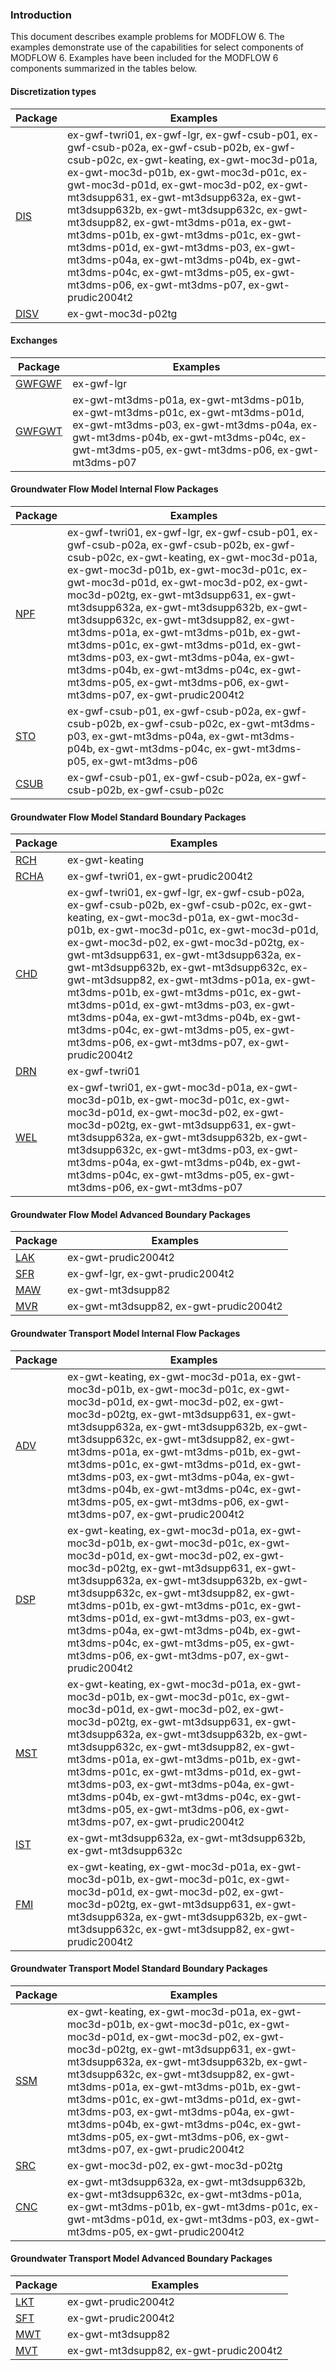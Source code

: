 ### Introduction

This document describes example problems for MODFLOW 6. The examples demonstrate use of the capabilities for select components of MODFLOW 6. Examples have been included for the MODFLOW 6 components summarized in the tables below.

#### Discretization types

| Package | Examples                                                           |
|---------|--------------------------------------------------------------------|
| [DIS](https://modflow6.readthedocs.io/en/latest/_mf6io/gwf-dis.html) | ex-gwf-twri01, ex-gwf-lgr, ex-gwf-csub-p01, ex-gwf-csub-p02a, ex-gwf-csub-p02b, ex-gwf-csub-p02c, ex-gwt-keating, ex-gwt-moc3d-p01a, ex-gwt-moc3d-p01b, ex-gwt-moc3d-p01c, ex-gwt-moc3d-p01d, ex-gwt-moc3d-p02, ex-gwt-mt3dsupp631, ex-gwt-mt3dsupp632a, ex-gwt-mt3dsupp632b, ex-gwt-mt3dsupp632c, ex-gwt-mt3dsupp82, ex-gwt-mt3dms-p01a, ex-gwt-mt3dms-p01b, ex-gwt-mt3dms-p01c, ex-gwt-mt3dms-p01d, ex-gwt-mt3dms-p03, ex-gwt-mt3dms-p04a, ex-gwt-mt3dms-p04b, ex-gwt-mt3dms-p04c, ex-gwt-mt3dms-p05, ex-gwt-mt3dms-p06, ex-gwt-mt3dms-p07, ex-gwt-prudic2004t2 |
| [DISV](https://modflow6.readthedocs.io/en/latest/_mf6io/gwf-disv.html) | ex-gwt-moc3d-p02tg |


#### Exchanges

| Package | Examples                                                           |
|---------|--------------------------------------------------------------------|
| [GWFGWF](https://modflow6.readthedocs.io/en/latest/_mf6io/exg-gwfgwf.html) | ex-gwf-lgr |
| [GWFGWT](https://modflow6.readthedocs.io/en/latest/_mf6io/exg-gwfgwt.html) | ex-gwt-mt3dms-p01a, ex-gwt-mt3dms-p01b, ex-gwt-mt3dms-p01c, ex-gwt-mt3dms-p01d, ex-gwt-mt3dms-p03, ex-gwt-mt3dms-p04a, ex-gwt-mt3dms-p04b, ex-gwt-mt3dms-p04c, ex-gwt-mt3dms-p05, ex-gwt-mt3dms-p06, ex-gwt-mt3dms-p07 |


#### Groundwater Flow Model Internal Flow Packages

| Package | Examples                                                           |
|---------|--------------------------------------------------------------------|
| [NPF](https://modflow6.readthedocs.io/en/latest/_mf6io/gwf-npf.html) | ex-gwf-twri01, ex-gwf-lgr, ex-gwf-csub-p01, ex-gwf-csub-p02a, ex-gwf-csub-p02b, ex-gwf-csub-p02c, ex-gwt-keating, ex-gwt-moc3d-p01a, ex-gwt-moc3d-p01b, ex-gwt-moc3d-p01c, ex-gwt-moc3d-p01d, ex-gwt-moc3d-p02, ex-gwt-moc3d-p02tg, ex-gwt-mt3dsupp631, ex-gwt-mt3dsupp632a, ex-gwt-mt3dsupp632b, ex-gwt-mt3dsupp632c, ex-gwt-mt3dsupp82, ex-gwt-mt3dms-p01a, ex-gwt-mt3dms-p01b, ex-gwt-mt3dms-p01c, ex-gwt-mt3dms-p01d, ex-gwt-mt3dms-p03, ex-gwt-mt3dms-p04a, ex-gwt-mt3dms-p04b, ex-gwt-mt3dms-p04c, ex-gwt-mt3dms-p05, ex-gwt-mt3dms-p06, ex-gwt-mt3dms-p07, ex-gwt-prudic2004t2 |
| [STO](https://modflow6.readthedocs.io/en/latest/_mf6io/gwf-sto.html) | ex-gwf-csub-p01, ex-gwf-csub-p02a, ex-gwf-csub-p02b, ex-gwf-csub-p02c, ex-gwt-mt3dms-p03, ex-gwt-mt3dms-p04a, ex-gwt-mt3dms-p04b, ex-gwt-mt3dms-p04c, ex-gwt-mt3dms-p05, ex-gwt-mt3dms-p06 |
| [CSUB](https://modflow6.readthedocs.io/en/latest/_mf6io/gwf-csub.html) | ex-gwf-csub-p01, ex-gwf-csub-p02a, ex-gwf-csub-p02b, ex-gwf-csub-p02c |


#### Groundwater Flow Model Standard Boundary Packages

| Package | Examples                                                           |
|---------|--------------------------------------------------------------------|
| [RCH](https://modflow6.readthedocs.io/en/latest/_mf6io/gwf-rch.html) | ex-gwt-keating |
| [RCHA](https://modflow6.readthedocs.io/en/latest/_mf6io/gwf-rcha.html) | ex-gwf-twri01, ex-gwt-prudic2004t2 |
| [CHD](https://modflow6.readthedocs.io/en/latest/_mf6io/gwf-chd.html) | ex-gwf-twri01, ex-gwf-lgr, ex-gwf-csub-p02a, ex-gwf-csub-p02b, ex-gwf-csub-p02c, ex-gwt-keating, ex-gwt-moc3d-p01a, ex-gwt-moc3d-p01b, ex-gwt-moc3d-p01c, ex-gwt-moc3d-p01d, ex-gwt-moc3d-p02, ex-gwt-moc3d-p02tg, ex-gwt-mt3dsupp631, ex-gwt-mt3dsupp632a, ex-gwt-mt3dsupp632b, ex-gwt-mt3dsupp632c, ex-gwt-mt3dsupp82, ex-gwt-mt3dms-p01a, ex-gwt-mt3dms-p01b, ex-gwt-mt3dms-p01c, ex-gwt-mt3dms-p01d, ex-gwt-mt3dms-p03, ex-gwt-mt3dms-p04a, ex-gwt-mt3dms-p04b, ex-gwt-mt3dms-p04c, ex-gwt-mt3dms-p05, ex-gwt-mt3dms-p06, ex-gwt-mt3dms-p07, ex-gwt-prudic2004t2 |
| [DRN](https://modflow6.readthedocs.io/en/latest/_mf6io/gwf-drn.html) | ex-gwf-twri01 |
| [WEL](https://modflow6.readthedocs.io/en/latest/_mf6io/gwf-wel.html) | ex-gwf-twri01, ex-gwt-moc3d-p01a, ex-gwt-moc3d-p01b, ex-gwt-moc3d-p01c, ex-gwt-moc3d-p01d, ex-gwt-moc3d-p02, ex-gwt-moc3d-p02tg, ex-gwt-mt3dsupp631, ex-gwt-mt3dsupp632a, ex-gwt-mt3dsupp632b, ex-gwt-mt3dsupp632c, ex-gwt-mt3dms-p03, ex-gwt-mt3dms-p04a, ex-gwt-mt3dms-p04b, ex-gwt-mt3dms-p04c, ex-gwt-mt3dms-p05, ex-gwt-mt3dms-p06, ex-gwt-mt3dms-p07 |


#### Groundwater Flow Model Advanced Boundary Packages

| Package | Examples                                                           |
|---------|--------------------------------------------------------------------|
| [LAK](https://modflow6.readthedocs.io/en/latest/_mf6io/gwf-lak.html) | ex-gwt-prudic2004t2 |
| [SFR](https://modflow6.readthedocs.io/en/latest/_mf6io/gwf-sfr.html) | ex-gwf-lgr, ex-gwt-prudic2004t2 |
| [MAW](https://modflow6.readthedocs.io/en/latest/_mf6io/gwf-maw.html) | ex-gwt-mt3dsupp82 |
| [MVR](https://modflow6.readthedocs.io/en/latest/_mf6io/gwf-mvr.html) | ex-gwt-mt3dsupp82, ex-gwt-prudic2004t2 |


#### Groundwater Transport Model Internal Flow Packages

| Package | Examples                                                           |
|---------|--------------------------------------------------------------------|
| [ADV](https://modflow6.readthedocs.io/en/latest/_mf6io/gwt-adv.html) | ex-gwt-keating, ex-gwt-moc3d-p01a, ex-gwt-moc3d-p01b, ex-gwt-moc3d-p01c, ex-gwt-moc3d-p01d, ex-gwt-moc3d-p02, ex-gwt-moc3d-p02tg, ex-gwt-mt3dsupp631, ex-gwt-mt3dsupp632a, ex-gwt-mt3dsupp632b, ex-gwt-mt3dsupp632c, ex-gwt-mt3dsupp82, ex-gwt-mt3dms-p01a, ex-gwt-mt3dms-p01b, ex-gwt-mt3dms-p01c, ex-gwt-mt3dms-p01d, ex-gwt-mt3dms-p03, ex-gwt-mt3dms-p04a, ex-gwt-mt3dms-p04b, ex-gwt-mt3dms-p04c, ex-gwt-mt3dms-p05, ex-gwt-mt3dms-p06, ex-gwt-mt3dms-p07, ex-gwt-prudic2004t2 |
| [DSP](https://modflow6.readthedocs.io/en/latest/_mf6io/gwt-dsp.html) | ex-gwt-keating, ex-gwt-moc3d-p01a, ex-gwt-moc3d-p01b, ex-gwt-moc3d-p01c, ex-gwt-moc3d-p01d, ex-gwt-moc3d-p02, ex-gwt-moc3d-p02tg, ex-gwt-mt3dsupp631, ex-gwt-mt3dsupp632a, ex-gwt-mt3dsupp632b, ex-gwt-mt3dsupp632c, ex-gwt-mt3dsupp82, ex-gwt-mt3dms-p01b, ex-gwt-mt3dms-p01c, ex-gwt-mt3dms-p01d, ex-gwt-mt3dms-p03, ex-gwt-mt3dms-p04a, ex-gwt-mt3dms-p04b, ex-gwt-mt3dms-p04c, ex-gwt-mt3dms-p05, ex-gwt-mt3dms-p06, ex-gwt-mt3dms-p07, ex-gwt-prudic2004t2 |
| [MST](https://modflow6.readthedocs.io/en/latest/_mf6io/gwt-mst.html) | ex-gwt-keating, ex-gwt-moc3d-p01a, ex-gwt-moc3d-p01b, ex-gwt-moc3d-p01c, ex-gwt-moc3d-p01d, ex-gwt-moc3d-p02, ex-gwt-moc3d-p02tg, ex-gwt-mt3dsupp631, ex-gwt-mt3dsupp632a, ex-gwt-mt3dsupp632b, ex-gwt-mt3dsupp632c, ex-gwt-mt3dsupp82, ex-gwt-mt3dms-p01a, ex-gwt-mt3dms-p01b, ex-gwt-mt3dms-p01c, ex-gwt-mt3dms-p01d, ex-gwt-mt3dms-p03, ex-gwt-mt3dms-p04a, ex-gwt-mt3dms-p04b, ex-gwt-mt3dms-p04c, ex-gwt-mt3dms-p05, ex-gwt-mt3dms-p06, ex-gwt-mt3dms-p07, ex-gwt-prudic2004t2 |
| [IST](https://modflow6.readthedocs.io/en/latest/_mf6io/gwt-ist.html) | ex-gwt-mt3dsupp632a, ex-gwt-mt3dsupp632b, ex-gwt-mt3dsupp632c |
| [FMI](https://modflow6.readthedocs.io/en/latest/_mf6io/gwt-fmi.html) | ex-gwt-keating, ex-gwt-moc3d-p01a, ex-gwt-moc3d-p01b, ex-gwt-moc3d-p01c, ex-gwt-moc3d-p01d, ex-gwt-moc3d-p02, ex-gwt-moc3d-p02tg, ex-gwt-mt3dsupp631, ex-gwt-mt3dsupp632a, ex-gwt-mt3dsupp632b, ex-gwt-mt3dsupp632c, ex-gwt-mt3dsupp82, ex-gwt-prudic2004t2 |




#### Groundwater Transport Model Standard Boundary Packages

| Package | Examples                                                           |
|---------|--------------------------------------------------------------------|
| [SSM](https://modflow6.readthedocs.io/en/latest/_mf6io/gwt-ssm.html) | ex-gwt-keating, ex-gwt-moc3d-p01a, ex-gwt-moc3d-p01b, ex-gwt-moc3d-p01c, ex-gwt-moc3d-p01d, ex-gwt-moc3d-p02, ex-gwt-moc3d-p02tg, ex-gwt-mt3dsupp631, ex-gwt-mt3dsupp632a, ex-gwt-mt3dsupp632b, ex-gwt-mt3dsupp632c, ex-gwt-mt3dsupp82, ex-gwt-mt3dms-p01a, ex-gwt-mt3dms-p01b, ex-gwt-mt3dms-p01c, ex-gwt-mt3dms-p01d, ex-gwt-mt3dms-p03, ex-gwt-mt3dms-p04a, ex-gwt-mt3dms-p04b, ex-gwt-mt3dms-p04c, ex-gwt-mt3dms-p05, ex-gwt-mt3dms-p06, ex-gwt-mt3dms-p07, ex-gwt-prudic2004t2 |
| [SRC](https://modflow6.readthedocs.io/en/latest/_mf6io/gwt-src.html) | ex-gwt-moc3d-p02, ex-gwt-moc3d-p02tg |
| [CNC](https://modflow6.readthedocs.io/en/latest/_mf6io/gwt-cnc.html) | ex-gwt-mt3dsupp632a, ex-gwt-mt3dsupp632b, ex-gwt-mt3dsupp632c, ex-gwt-mt3dms-p01a, ex-gwt-mt3dms-p01b, ex-gwt-mt3dms-p01c, ex-gwt-mt3dms-p01d, ex-gwt-mt3dms-p03, ex-gwt-mt3dms-p05, ex-gwt-prudic2004t2 |


#### Groundwater Transport Model Advanced Boundary Packages

| Package | Examples                                                           |
|---------|--------------------------------------------------------------------|
| [LKT](https://modflow6.readthedocs.io/en/latest/_mf6io/gwt-lkt.html) | ex-gwt-prudic2004t2 |
| [SFT](https://modflow6.readthedocs.io/en/latest/_mf6io/gwt-sft.html) | ex-gwt-prudic2004t2 |
| [MWT](https://modflow6.readthedocs.io/en/latest/_mf6io/gwt-mwt.html) | ex-gwt-mt3dsupp82 |
| [MVT](https://modflow6.readthedocs.io/en/latest/_mf6io/gwt-mvt.html) | ex-gwt-mt3dsupp82, ex-gwt-prudic2004t2 |


